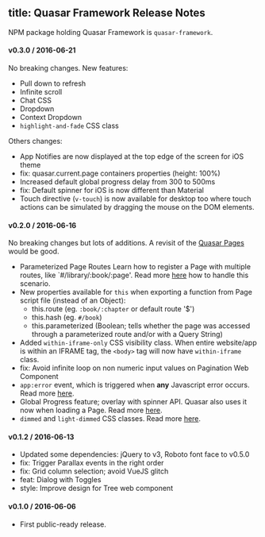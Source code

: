 title: Quasar Framework Release Notes
---
NPM package holding Quasar Framework is `quasar-framework`.

#### v0.3.0 / 2016-06-21

No breaking changes.
New features:
  * Pull down to refresh
  * Infinite scroll
  * Chat CSS
  * Dropdown
  * Context Dropdown
  * `highlight-and-fade` CSS class

Others changes:
  * App Notifies are now displayed at the top edge of the screen for iOS theme
  * fix: quasar.current.page containers properties (height: 100%)
  * Increased default global progress delay from 300 to 500ms
  * fix: Default spinner for iOS is now different than Material
  * Touch directive (`v-touch`) is now available for desktop too where touch actions can be simulated by dragging the mouse on the DOM elements.

#### v0.2.0 / 2016-06-16

   No breaking changes but lots of additions.
   A revisit of the [Quasar Pages](/guide/quasar-pages.html) would be good.

  * Parameterized Page Routes
    Learn how to register a Page with multiple routes, like `#/library/:book/:page'. Read more [here](/guide/parameterized-page-routes.html) how to handle this scenario.
  * New properties available for `this` when exporting a function from Page script file (instead of an Object):
    * this.route (eg. `:book/:chapter` or default route '$')
    * this.hash (eg. `#/book`)
    * this.parameterized (Boolean; tells whether the page was accessed through a parameterized route and/or with a Query String)
  * Added `within-iframe-only` CSS visibility class. When entire website/app is within an IFRAME tag, the `<body>` tag will now have `within-iframe` class.
  * fix: Avoid infinite loop on non numeric input values on Pagination Web Component
  * `app:error` event, which is triggered when **any** Javascript error occurs. Read more [here](/api/js-events-list.html#Parameter-supplied-by-app-error).
  * Global Progress feature; overlay with spinner API. Quasar also uses it now when loading a Page. Read more [here](/api/js-global-progress.html).
  * `dimmed` and `light-dimmed` CSS classes. Read more [here](/api/css-visibility.html).

#### v0.1.2 / 2016-06-13

  * Updated some dependencies: jQuery to v3, Roboto font face to v0.5.0
  * fix: Trigger Parallax events in the right order
  * fix: Grid column selection; avoid VueJS glitch
  * feat: Dialog with Toggles
  * style: Improve design for Tree web component

#### v0.1.0 / 2016-06-06

  * First public-ready release.
